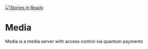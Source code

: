 [![Stories in Ready](https://badge.waffle.io/quantumpayments/testcoin.png?label=ready&title=Ready)](https://waffle.io/quantumpayments/testcoin)
# Media

Media is a media server with access control via quantum payments 
